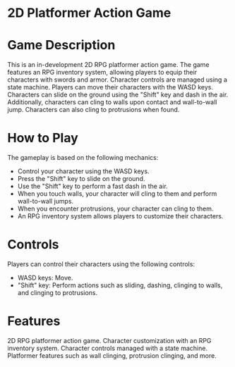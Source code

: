 # 2D Platformer Action Game
# Game Description
This is an in-development 2D RPG platformer action game. The game features an RPG inventory system, allowing players to equip their characters with swords and armor. Character controls are managed using a state machine. Players can move their characters with the WASD keys. Characters can slide on the ground using the "Shift" key and dash in the air. Additionally, characters can cling to walls upon contact and wall-to-wall jump. Characters can also cling to protrusions when found.

# How to Play
The gameplay is based on the following mechanics:

- Control your character using the WASD keys.  
- Press the "Shift" key to slide on the ground.  
- Use the "Shift" key to perform a fast dash in the air.  
- When you touch walls, your character will cling to them and perform wall-to-wall jumps.  
- When you encounter protrusions, your character can cling to them.  
- An RPG inventory system allows players to customize their characters.

# Controls
Players can control their characters using the following controls:

- WASD keys: Move.  
- "Shift" key: Perform actions such as sliding, dashing, clinging to walls, and clinging to protrusions.

# Features
2D RPG platformer action game.
Character customization with an RPG inventory system.
Character controls managed with a state machine.
Platformer features such as wall clinging, protrusion clinging, and more.
